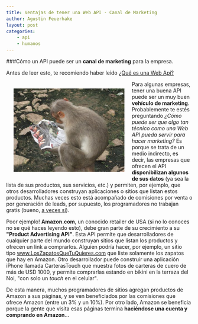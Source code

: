 ```yaml
---
title: Ventajas de tener una Web API - Canal de Marketing
author: Agustin Feuerhake
layout: post
categories:
    - api
    - humanos
---
```

###Cómo un API puede ser un **canal de marketing** para la empresa.

Antes de leer esto, te recomiendo haber leido [¿Qué es una Web Api?][2]

<img src="/images/monkey-reading.jpg" style="float:left;width:300px;margin:20px;" alt="Fotografía gentileza de andygoesindia.blogspot.com"/>

Para algunas empresas, tener una buena API puede ser un muy buen **vehículo de marketing**. Probablemente te estés preguntando *¿Cómo puede ser que algo tan técnico como una Web API pueda servir para hacer marketing?* Es porque se trata de un medio indirecto, es decir, las empresas que ofrecen el API **disponibilizan algunos de sus datos** (ya sea la lista de sus productos, sus servicios, etc.) y permiten, por ejemplo, que otros desarrolladores construyan aplicaciones o sitios que listan estos productos. Muchas veces esto está acompañado de comisiones por venta o por generación de leads, por supuesto, los programadores no trabajan gratis (bueno, [a veces sí][1]).

Poor ejemplo! **Amazon.com**, un conocido retailer de USA (si no lo conoces no se qué haces leyendo esto), debe gran parte de su crecimiento a su **"Product Advertising API"**. Esta API permite que desarrolladores de cualquier parte del mundo construyan sitios que listan los productos y ofrecen un link a comprarlos. Alguien podría hacer, por ejemplo, un sitio tipo www.LosZapatosQueTuQuieres.com que liste solamente los zapatos que hay en Amazon. Otro desarrollador puede construir una aplicación iPhone llamada CarterasTouch que muestra fotos de carteras de cuero de más de USD 1000, y permite comprarlas estando en bikini en la terraza del Noi, "con solo un *touch* en el celular".

De esta manera, muchos programadores de sitios agregan productos de Amazon a sus páginas, y se ven beneficiados por las comisiones que ofrece Amazon (entre un 3% y un 10%). Por otro lado, Amazon se beneficia porque la gente que visita esas páginas termina **haciéndose una cuenta y comprando en Amazon**... 


[1]: /canvas/javascript/2013/01/14/platanus-pixels.html
[2]: # 

